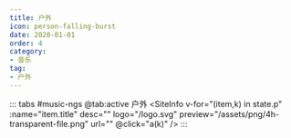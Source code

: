 ```yaml
---
title: 户外
icon: person-falling-burst
date: 2020-01-01
order: 4
category:
- 音乐
tag:
- 户外
---
```


<ArtPlayer :src="state.src" :config="hlsConfig(state.p)" />

::: tabs #music-ngs
@tab:active 户外
<SiteInfo v-for="(item,k) in state.p" :name="item.title" desc="" logo="/logo.svg" preview="/assets/png/4h-transparent-file.png" url=""
  @click="a(k)" />
:::

<script setup>

  import { vod } from '@db'
  import { hlsConfig } from '@act'
  import { useStorage } from '@vueuse/core'
  import { onMounted } from "vue";
  const state = useStorage(
    "music-dy-hw",
    {
      p: [],
      src: "",
    }
  )

  onMounted(async () => {
    a(0)
  });


  const getJson = async (url) => {
    const res = await (await fetch(url)).json();
    return res.map((red) => {
      return {
        title: red.label,
        url: red.src,
      };
    });
  };
  const a = async (key) => {
    const data = await getJson("https://cfss.cc/Qs/dy.php?id=2742")
    state.value.p = data
    state.value.src = data[key].url
  }

</script>